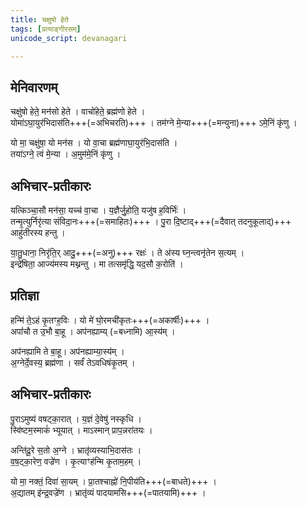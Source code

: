 ```yaml
---
title: चक्षुषो हेते
tags: [प्रत्याङ्गीरसम्]
unicode_script: devanagari

---
```


## मेनिवारणम्
चक्षु॑षो हेते॒ मन॑सो हेते । वाचो॑हेते॒ ब्रह्म॑णो हेते ।  
योमा॑ऽघा॒युर॑भिदास॑ति+++(=अभिचरति)+++ । तम॑ग्ने मे॒न्या+++(=मन्युना)+++ ऽमे॒निं कृ॑णु ।

यो मा॒ चक्षु॑षा॒ यो मन॑स । यो वा॒चा ब्रह्म॑णाघा॒युर॑भि॒दास॑ति ।  
तया॑ऽग्ने॒ त्वं मे॒न्या । अ॒मुम॑मे॒निं कृ॑णु ।

## अभिचार-प्रतीकारः
यत्किञ्चा॒सौ मन॑सा॒ यच्च॑ वा॒चा । य॒ज्ञैर्जु॒होति॒ यजु॑ष ह॒विर्भिः॑ ।  
तन्मृ॒त्युर्निरृ॑त्या संविदा॒नः+++(=समाहितः)+++ । पु॒रा दि॒ष्टाद्+++(=दैवात् तदनुकूलाद्)+++ आहु॑तीरस्य हन्तु ।

या॒तु॒धाना॒ निरृ॑ति॒र् आदु॒+++(=अनु)+++ रक्षः॑ । ते अ॑स्य घ्न॒न्त्वनृ॑तेन स॒त्यम् ।  
इन्द्रे॑षिता॒ आज्य॑मस्य मथ्नन्तु । मा तत्समृ॑द्धि॒ यद॒सौ क॒रोति॑ ।

## प्रतिज्ञा
हन्मि॑ ते॒ऽहं  कृ॒तꣳह॒विः । यो मे॑ घो॒रमची॑कृतः+++(=अकार्षीः)+++ ।  
अपां॑चौ त उ॒भौ बा॒हू । अप॑नह्याम्य् (=बध्नामि) आ॒स्य॑म् ।

अप॑नह्यामि ते बा॒हू। अप॑नह्याम्या॒स्य॑म् ।  
अ॒ग्नेर्दे॒वस्य॒ ब्रह्म॑णा । सर्वं॑ तेऽवधिषंकृ॒तम् ।

## अभिचार-प्रतीकारः
पु॒राऽमुष्य॑ वषट्का॒रात् । य॒ज्ञं दे॒वेषु॑ नस्कृधि ।  
स्वि॑ष्टम॒स्माकं॑ भ्यूयात् । माऽस्मान् प्राप॒न्नरा॑तयः ।

अन्ति॑दू॒रे स॒तो अ॒ग्ने । भ्रातृ॑व्यस्याभि॒दास॑तः ।  
व॒ष॒ट्का॒रेण॒ वज्रे॑ण । कृ॒त्याꣳह॑न्मि कृ॒ताम॒हम् ।

यो मा॒ नक्तं॒ दिवा॑ सा॒यम् । प्रा॒तश्चाह्नो॑ नि॒पीय॑ति+++(=बाधते)+++ ।  
अ॒द्यातम् इ॑न्द्र॒वज्रे॑ण । भ्रातृ॑व्यं पादयामसि+++(=पातयामि)+++ ।
